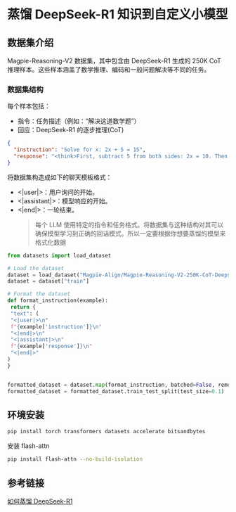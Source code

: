 # 蒸馏 DeepSeek-R1 知识到自定义小模型

## 数据集介绍

Magpie-Reasoning-V2 数据集，其中包含由 DeepSeek-R1 生成的 250K CoT 推理样本。这些样本涵盖了数学推理、编码和一般问题解决等不同的任务。

### 数据集结构

每个样本包括：

- 指令：任务描述（例如：“解决这道数学题”）
- 回应：DeepSeek-R1 的逐步推理(CoT)

```json
{
  "instruction": "Solve for x: 2x + 5 = 15",
  "response": "<think>First, subtract 5 from both sides: 2x = 10. Then, divide by 2: x = 5.</think>"
}
```

将数据集构造成如下的聊天模板格式：

- <|user|>：用户询问的开始。
- <|assistant|>：模型响应的开始。
- <|end|>：一轮结束。
  > 每个 LLM 使用特定的指令和任务格式。将数据集与这种结构对其可以确保模型学习到正确的回话模式。所以一定要根据你想要蒸馏的模型来格式化数据

```python
from datasets import load_dataset

# Load the dataset
dataset = load_dataset("Magpie-Align/Magpie-Reasoning-V2-250K-CoT-Deepseek-R1-Llama-70B", token="YOUR_HF_TOKEN")
dataset = dataset["train"]

# Format the dataset
def format_instruction(example):
 return {
 "text": (
 "<|user|>\n"
 f"{example['instruction']}\n"
 "<|end|>\n"
 "<|assistant|>\n"
 f"{example['response']}\n"
 "<|end|>"
)
}


formatted_dataset = dataset.map(format_instruction, batched=False, remove_columns=subset_dataset.column_names)
formatted_dataset = formatted_dataset.train_test_split(test_size=0.1)  # 90-10 train-test split
```

## 环境安装

```bash
pip install torch transformers datasets accelerate bitsandbytes
```

安装 flash-attn

```bash
pip install flash-attn --no-build-isolation
```

## 参考链接

[如何蒸馏 DeepSeek-R1](https://www.cnblogs.com/little-horse/p/18701373)
